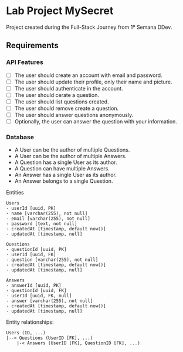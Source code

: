 # Lab Project MySecret

Project created during the Full-Stack Journey from 1º Semana DDev.

## Requirements

### API Features

- [ ] The user should create an account with email and password.
- [ ] The user should update their profile, only their name and picture.
- [ ] The user should authenticate in the account.
- [ ] The user should cerate a question.
- [ ] The user should list questions created.
- [ ] The user should remove create a question.
- [ ] The user should answer questions anonymously.
- [ ] Optionally, the user can answer the question with your information.

### Database

- A User can be the author of multiple Questions.
- A User can be the author of multiple Answers.
- A Question has a single User as its author.
- A Question can have multiple Answers.
- An Answer has a single User as its author.
- An Answer belongs to a single Question.

Entities

```text
Users
- userId [uuid, PK]
- name [varchar(255), not null]
- email [varchar(255), not null]
- password [text, not null]
- createdAt [timestamp, default now()]
- updatedAt [timestamp, null]

Questions
- questionId [uuid, PK]
- userId [uuid, FK]
- question [varchar(255), not null]
- createdAt [timestamp, default now()]
- updatedAt [timestamp, null]

Answers
- answerId [uuid, PK]
- questionId [uuid, FK]
- userId [uuid, FK, null]
- answer [varchar(255), not null]
- createdAt [timestamp, default now()]
- updatedAt [timestamp, null]
```

Entity relationships:

```text
Users (ID, ...)
|--< Questions (UserID [FK], ...)
    |-< Answers (UserID [FK], QuestionID [FK], ...)
```
